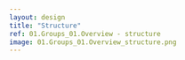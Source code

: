 ```yaml
---
layout: design
title: "Structure"
ref: 01.Groups_01.Overview - structure
image: 01.Groups_01.Overview_structure.png
---
```

